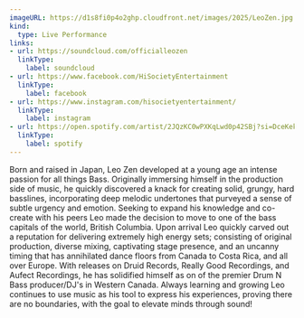 ```yaml
---
imageURL: https://d1s8fi0p4o2ghp.cloudfront.net/images/2025/LeoZen.jpg
kind:
  type: Live Performance
links:
- url: https://soundcloud.com/officialleozen
  linkType:
    label: soundcloud
- url: https://www.facebook.com/HiSocietyEntertainment
  linkType:
    label: facebook
- url: https://www.instagram.com/hisocietyentertainment/
  linkType:
    label: instagram
- url: https://open.spotify.com/artist/2JQzKC0wPXKqLwd0p42SBj?si=DceKek0mRf6amxhiEuhKGA
  linkType:
    label: spotify
---
```

Born and raised in Japan, Leo Zen developed at a young age an intense passion for all things Bass. Originally immersing himself in the production side of music, he quickly discovered a knack for creating solid, grungy, hard basslines, incorporating deep melodic undertones that purveyed a sense of subtle urgency and emotion. Seeking to expand his knowledge and co-create with his peers Leo made the decision to move to one of the bass capitals of the world, British Columbia. Upon arrival Leo quickly carved out a reputation for delivering extremely high energy sets; consisting of original production, diverse mixing, captivating stage presence, and an uncanny timing that has annihilated dance floors from Canada to Costa Rica, and all over Europe. With releases on Druid Records, Really Good Recordings, and Aufect Recordings, he has solidified himself as on of the premier Drum N Bass producer/DJ's in Western Canada. Always learning and growing Leo continues to use music as his tool to express his experiences, proving there are no boundaries, with the goal to elevate minds through sound!
